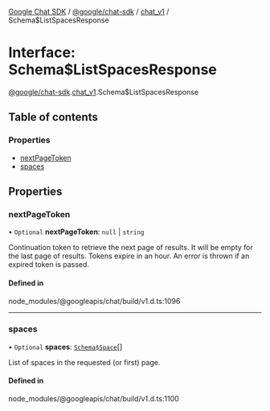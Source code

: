 [Google Chat SDK](../README.md) / [@google/chat-sdk](../modules/google_chat_sdk.md) / [chat\_v1](../modules/google_chat_sdk.chat_v1.md) / Schema$ListSpacesResponse

# Interface: Schema$ListSpacesResponse

[@google/chat-sdk](../modules/google_chat_sdk.md).[chat_v1](../modules/google_chat_sdk.chat_v1.md).Schema$ListSpacesResponse

## Table of contents

### Properties

- [nextPageToken](google_chat_sdk.chat_v1.Schema_ListSpacesResponse.md#nextpagetoken)
- [spaces](google_chat_sdk.chat_v1.Schema_ListSpacesResponse.md#spaces)

## Properties

### nextPageToken

• `Optional` **nextPageToken**: ``null`` \| `string`

Continuation token to retrieve the next page of results. It will be empty for the last page of results. Tokens expire in an hour. An error is thrown if an expired token is passed.

#### Defined in

node_modules/@googleapis/chat/build/v1.d.ts:1096

___

### spaces

• `Optional` **spaces**: [`Schema$Space`](google_chat_sdk.chat_v1.Schema_Space.md)[]

List of spaces in the requested (or first) page.

#### Defined in

node_modules/@googleapis/chat/build/v1.d.ts:1100
